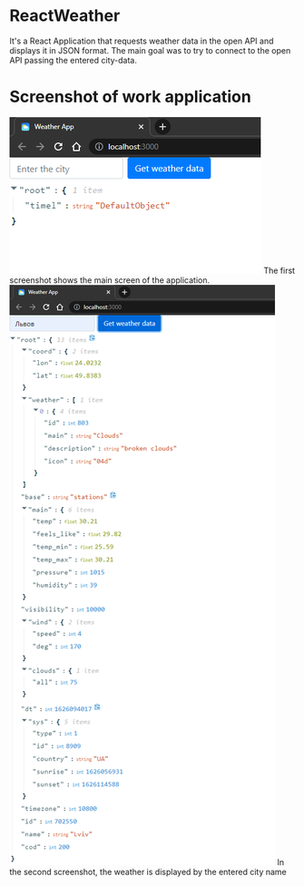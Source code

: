# ReactWeather
It's a React Application that requests weather data in the open API and displays it in JSON format. The main goal was to try to connect to the open API passing the entered city-data.
# Screenshot of work application
<img src="/resources/img1.png">
The first screenshot shows the main screen of the application.

<img src="/resources/img2.png">
In the second screenshot, the weather is displayed by the entered city name
